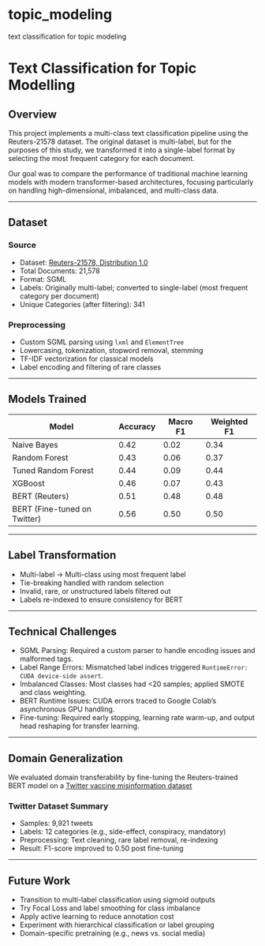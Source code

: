# topic_modeling
text classification for topic modeling
# Text Classification for Topic Modelling

## Overview

This project implements a multi-class text classification pipeline using the Reuters-21578 dataset. The original dataset is multi-label, but for the purposes of this study, we transformed it into a single-label format by selecting the most frequent category for each document.

Our goal was to compare the performance of traditional machine learning models with modern transformer-based architectures, focusing particularly on handling high-dimensional, imbalanced, and multi-class data.

---

## Dataset

### Source
- Dataset: [Reuters-21578, Distribution 1.0](http://www.daviddlewis.com/resources/testcollections/reuters21578/)
- Total Documents: 21,578
- Format: SGML
- Labels: Originally multi-label; converted to single-label (most frequent category per document)
- Unique Categories (after filtering): 341

### Preprocessing
- Custom SGML parsing using `lxml` and `ElementTree`
- Lowercasing, tokenization, stopword removal, stemming
- TF-IDF vectorization for classical models
- Label encoding and filtering of rare classes

---

## Models Trained

| Model                 | Accuracy | Macro F1 | Weighted F1 |
|----------------------|----------|----------|-------------|
| Naive Bayes          | 0.42     | 0.02     | 0.34        |
| Random Forest        | 0.43     | 0.06     | 0.37        |
| Tuned Random Forest  | 0.44     | 0.09     | 0.44        |
| XGBoost              | 0.46     | 0.07     | 0.43        |
| BERT (Reuters)       | 0.51     | 0.48     | 0.48        |
| BERT (Fine-tuned on Twitter) | 0.56 | 0.50 | 0.50        |

---

## Label Transformation

- Multi-label → Multi-class using most frequent label
- Tie-breaking handled with random selection
- Invalid, rare, or unstructured labels filtered out
- Labels re-indexed to ensure consistency for BERT

---

## Technical Challenges

- SGML Parsing: Required a custom parser to handle encoding issues and malformed tags.
- Label Range Errors: Mismatched label indices triggered `RuntimeError: CUDA device-side assert`.
- Imbalanced Classes: Most classes had <20 samples; applied SMOTE and class weighting.
- BERT Runtime Issues: CUDA errors traced to Google Colab’s asynchronous GPU handling.
- Fine-tuning: Required early stopping, learning rate warm-up, and output head reshaping for transfer learning.

---

## Domain Generalization

We evaluated domain transferability by fine-tuning the Reuters-trained BERT model on a [Twitter vaccine misinformation dataset](https://www.kaggle.com/datasets/prox37/twitter-multilabel-classification-dataset)

### Twitter Dataset Summary
- Samples: 9,921 tweets
- Labels: 12 categories (e.g., side-effect, conspiracy, mandatory)
- Preprocessing: Text cleaning, rare label removal, re-indexing
- Result: F1-score improved to 0.50 post fine-tuning

---

## Future Work

- Transition to multi-label classification using sigmoid outputs
- Try Focal Loss and label smoothing for class imbalance
- Apply active learning to reduce annotation cost
- Experiment with hierarchical classification or label grouping
- Domain-specific pretraining (e.g., news vs. social media)



